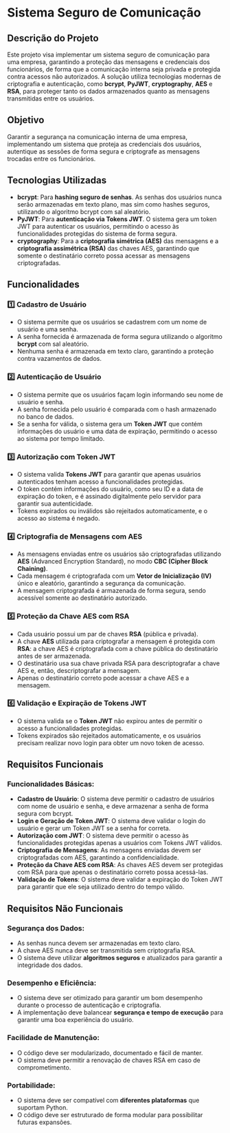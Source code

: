 # Sistema Seguro de Comunicação

## Descrição do Projeto

Este projeto visa implementar um sistema seguro de comunicação para uma empresa, garantindo a proteção das mensagens e credenciais dos funcionários, de forma que a comunicação interna seja privada e protegida contra acessos não autorizados. A solução utiliza tecnologias modernas de criptografia e autenticação, como **bcrypt**, **PyJWT**, **cryptography**, **AES** e **RSA**, para proteger tanto os dados armazenados quanto as mensagens transmitidas entre os usuários.

## Objetivo

Garantir a segurança na comunicação interna de uma empresa, implementando um sistema que proteja as credenciais dos usuários, autentique as sessões de forma segura e criptografe as mensagens trocadas entre os funcionários.

## Tecnologias Utilizadas

- **bcrypt**: Para **hashing seguro de senhas**. As senhas dos usuários nunca serão armazenadas em texto plano, mas sim como hashes seguros, utilizando o algoritmo bcrypt com sal aleatório.
- **PyJWT**: Para **autenticação via Tokens JWT**. O sistema gera um token JWT para autenticar os usuários, permitindo o acesso às funcionalidades protegidas do sistema de forma segura.
- **cryptography**: Para a **criptografia simétrica (AES)** das mensagens e a **criptografia assimétrica (RSA)** das chaves AES, garantindo que somente o destinatário correto possa acessar as mensagens criptografadas.

## Funcionalidades

### 1️⃣ **Cadastro de Usuário**
- O sistema permite que os usuários se cadastrem com um nome de usuário e uma senha.
- A senha fornecida é armazenada de forma segura utilizando o algoritmo **bcrypt** com sal aleatório.
- Nenhuma senha é armazenada em texto claro, garantindo a proteção contra vazamentos de dados.

### 2️⃣ **Autenticação de Usuário**
- O sistema permite que os usuários façam login informando seu nome de usuário e senha.
- A senha fornecida pelo usuário é comparada com o hash armazenado no banco de dados.
- Se a senha for válida, o sistema gera um **Token JWT** que contém informações do usuário e uma data de expiração, permitindo o acesso ao sistema por tempo limitado.

### 3️⃣ **Autorização com Token JWT**
- O sistema valida **Tokens JWT** para garantir que apenas usuários autenticados tenham acesso a funcionalidades protegidas.
- O token contém informações do usuário, como seu ID e a data de expiração do token, e é assinado digitalmente pelo servidor para garantir sua autenticidade.
- Tokens expirados ou inválidos são rejeitados automaticamente, e o acesso ao sistema é negado.

### 4️⃣ **Criptografia de Mensagens com AES**
- As mensagens enviadas entre os usuários são criptografadas utilizando **AES** (Advanced Encryption Standard), no modo **CBC (Cipher Block Chaining)**.
- Cada mensagem é criptografada com um **Vetor de Inicialização (IV)** único e aleatório, garantindo a segurança da comunicação.
- A mensagem criptografada é armazenada de forma segura, sendo acessível somente ao destinatário autorizado.

### 5️⃣ **Proteção da Chave AES com RSA**
- Cada usuário possui um par de chaves **RSA** (pública e privada).
- A chave **AES** utilizada para criptografar a mensagem é protegida com **RSA**: a chave AES é criptografada com a chave pública do destinatário antes de ser armazenada.
- O destinatário usa sua chave privada RSA para descriptografar a chave AES e, então, descriptografar a mensagem.
- Apenas o destinatário correto pode acessar a chave AES e a mensagem.

### 6️⃣ **Validação e Expiração de Tokens JWT**
- O sistema valida se o **Token JWT** não expirou antes de permitir o acesso a funcionalidades protegidas.
- Tokens expirados são rejeitados automaticamente, e os usuários precisam realizar novo login para obter um novo token de acesso.

## Requisitos Funcionais

### Funcionalidades Básicas:
- **Cadastro de Usuário**: O sistema deve permitir o cadastro de usuários com nome de usuário e senha, e deve armazenar a senha de forma segura com bcrypt.
- **Login e Geração de Token JWT**: O sistema deve validar o login do usuário e gerar um Token JWT se a senha for correta.
- **Autorização com JWT**: O sistema deve permitir o acesso às funcionalidades protegidas apenas a usuários com Tokens JWT válidos.
- **Criptografia de Mensagens**: As mensagens enviadas devem ser criptografadas com AES, garantindo a confidencialidade.
- **Proteção da Chave AES com RSA**: As chaves AES devem ser protegidas com RSA para que apenas o destinatário correto possa acessá-las.
- **Validação de Tokens**: O sistema deve validar a expiração do Token JWT para garantir que ele seja utilizado dentro do tempo válido.

## Requisitos Não Funcionais

### Segurança dos Dados:
- As senhas nunca devem ser armazenadas em texto claro.
- A chave AES nunca deve ser transmitida sem criptografia RSA.
- O sistema deve utilizar **algoritmos seguros** e atualizados para garantir a integridade dos dados.

### Desempenho e Eficiência:
- O sistema deve ser otimizado para garantir um bom desempenho durante o processo de autenticação e criptografia.
- A implementação deve balancear **segurança e tempo de execução** para garantir uma boa experiência do usuário.

### Facilidade de Manutenção:
- O código deve ser modularizado, documentado e fácil de manter.
- O sistema deve permitir a renovação de chaves RSA em caso de comprometimento.

### Portabilidade:
- O sistema deve ser compatível com **diferentes plataformas** que suportam Python.
- O código deve ser estruturado de forma modular para possibilitar futuras expansões.
